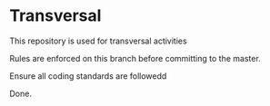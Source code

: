 # Transversal
This repository is used for transversal activities


Rules are enforced on this branch before committing to the master.

Ensure all coding standards are followedd

Done.
